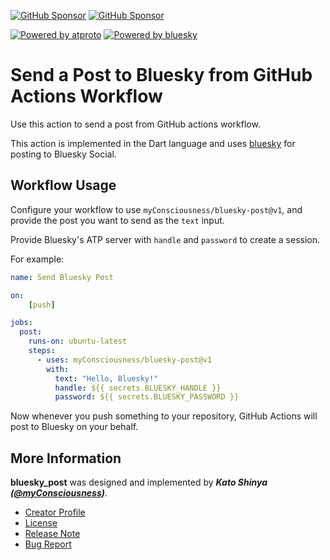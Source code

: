 [![GitHub Sponsor](https://img.shields.io/static/v1?label=Sponsor&message=%E2%9D%A4&logo=GitHub&color=ff69b4)](https://github.com/sponsors/myConsciousness)
[![GitHub Sponsor](https://img.shields.io/static/v1?label=Maintainer&message=myConsciousness&logo=GitHub&color=00acee)](https://github.com/myConsciousness)

[![Powered by atproto](https://img.shields.io/badge/Powered%20by-atproto-00acee.svg)](https://github.com/myConsciousness/atproto.dart/tree/main/packages/atproto)
[![Powered by bluesky](https://img.shields.io/badge/Powered%20by-bluesky-00acee.svg)](https://github.com/myConsciousness/atproto.dart/tree/main/packages/bluesky)

# Send a Post to Bluesky from GitHub Actions Workflow

Use this action to send a post from GitHub actions workflow.

This action is implemented in the Dart language and uses [bluesky](https://github.com/myConsciousness/atproto.dart/tree/main/packages/bluesky) for posting to Bluesky Social.

## Workflow Usage

Configure your workflow to use `myConsciousness/bluesky-post@v1`,
and provide the post you want to send as the `text` input.

Provide Bluesky's ATP server with `handle` and `password` to create a session.

For example:

```yml
name: Send Bluesky Post

on:
    [push]

jobs:
  post:
    runs-on: ubuntu-latest
    steps:
      - uses: myConsciousness/bluesky-post@v1
        with:
          text: "Hello, Bluesky!"
          handle: ${{ secrets.BLUESKY_HANDLE }}
          password: ${{ secrets.BLUESKY_PASSWORD }}
```

Now whenever you push something to your repository, GitHub Actions
will post to Bluesky on your behalf.

## More Information

**bluesky_post** was designed and implemented by **_Kato Shinya ([@myConsciousness](https://github.com/myConsciousness))_**.

- [Creator Profile](https://github.com/myConsciousness)
- [License](https://github.com/myConsciousness/atproto.dart/blob/main/LICENSE)
- [Release Note](https://github.com/myConsciousness/atproto.dart/releases)
- [Bug Report](https://github.com/myConsciousness/atproto.dart/issues)
